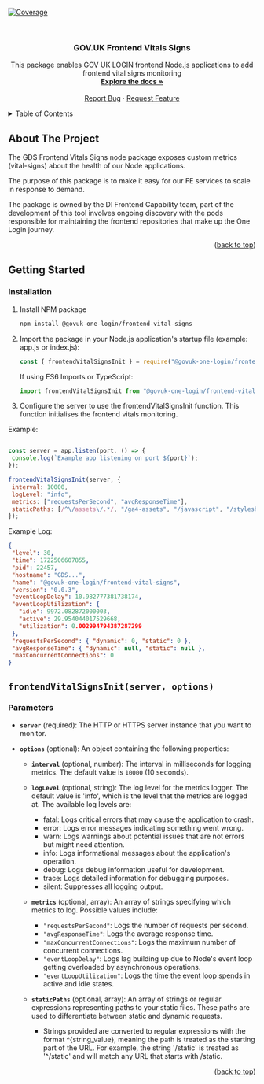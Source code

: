 <!-- Improved compatibility of back to top link: See: https://github.com/othneildrew/Best-README-Template/pull/73 -->

 [![Coverage](https://sonarcloud.io/api/project_badges/measure?project=govuk-one-login_frontend-vital-signs&metric=coverage)](https://sonarcloud.io/summary/overall?id=govuk-one-login_frontend-vital-signs)

<a name="readme-top"></a>

<!-- PROJECT LOGO -->
<br />
<div align="center">
  
<h3 align="center">GOV.UK Frontend Vitals Signs</h3>
  <p align="center">
  This package enables GOV UK LOGIN frontend Node.js applications to add frontend vital signs monitoring
    <br />
    <a href=""><strong>Explore the docs »</strong></a>
    <br />
    <br />
    <a href="https://github.com/govuk-one-login/govuk-one-login-frontend/issues">Report Bug</a>
    ·
    <a href="https://github.com/govuk-one-login/govuk-one-login-frontend/issues">Request Feature</a>
  </p>
</div>

<!-- TABLE OF CONTENTS -->
<details>
  <summary>Table of Contents</summary>
  <ol>
    <li>
      <a href="#about-the-project">About The Project</a>
    </li>
    <li>
      <a href="#getting-started">Getting Started</a>
      <ul>
        <li><a href="#installation">Installation</a></li>
      </ul>
    </li>
     <li><a href="#frontendvitalsinitserver-options">`frontendVitalsInit(server, options)`</a></li>
  </ol>
</details>

## About The Project

The GDS Frontend Vitals Signs node package exposes custom metrics (vital-signs) about the health of our Node applications.

The purpose of this package is to make it easy for our FE services to scale in response to demand.

The package is owned by the DI Frontend Capability team, part of the development of this tool involves ongoing discovery with the pods responsible for maintaining the frontend repositories that make up the One Login journey. 

<p align="right">(<a href="#readme-top">back to top</a>)</p>

<!-- GETTING STARTED -->

## Getting Started

### Installation

1. Install NPM package

   ```sh
   npm install @govuk-one-login/frontend-vital-signs
   ```
2. Import the package in your Node.js application's startup file (example: app.js or index.js):

   ```js
   const { frontendVitalSignsInit } = require("@govuk-one-login/frontend-vital-signs");
   ```

   If using ES6 Imports or TypeScript:

   ```ts
   import frontendVitalSignsInit from "@govuk-one-login/frontend-vital-signs";
   ```

3. Configure the server to use the frontendVitalSignsInit function. This function initialises the frontend vitals monitoring.

  Example:

   ```js

  const server = app.listen(port, () => {
    console.log(`Example app listening on port ${port}`);
  });
  
  frontendVitalSignsInit(server, {
    interval: 10000, 
    logLevel: "info",
    metrics: ["requestsPerSecond", "avgResponseTime"],
    staticPaths: [/^\/assets\/.*/, "/ga4-assets", "/javascript", "/stylesheets"], 
  });

   ```

  Example Log:

   ```json
  {
    "level": 30,
    "time": 1722506607855,
    "pid": 22457,
    "hostname": "GDS...",
    "name": "@govuk-one-login/frontend-vital-signs",
    "version": "0.0.3",
    "eventLoopDelay": 10.982777381738174,
    "eventLoopUtilization": {
      "idle": 9972.082872000003,
      "active": 29.954044017529668,
      "utilization": 0.002994794387287299
    },
    "requestsPerSecond": { "dynamic": 0, "static": 0 },
    "avgResponseTime": { "dynamic": null, "static": null },
    "maxConcurrentConnections": 0
  }


   ```

 
## `frontendVitalSignsInit(server, options)`

### Parameters

- **`server`** (required): 
  The HTTP or HTTPS server instance that you want to monitor.

- **`options`** (optional): 
  An object containing the following properties:
  
  - **`interval`** (optional, number): 
    The interval in milliseconds for logging metrics. The default value is `10000` (10 seconds).

  - **`logLevel`** (optional, string):
    The log level for the metrics logger. The default value is 'info', which is the level that the metrics are logged at. The available log levels are:
    - fatal: Logs critical errors that may cause the application to crash.
    - error: Logs error messages indicating something went wrong.
    - warn: Logs warnings about potential issues that are not errors but might need attention.
    - info: Logs informational messages about the application's operation.
    - debug: Logs debug information useful for development.
    - trace: Logs detailed information for debugging purposes.
    - silent: Suppresses all logging output.

  - **`metrics`** (optional, array): 
    An array of strings specifying which metrics to log. Possible values include:
    - `"requestsPerSecond"`: Logs the number of requests per second.
    - `"avgResponseTime"`: Logs the average response time.
    - `"maxConcurrentConnections"`: Logs the maximum number of concurrent connections.
    - `"eventLoopDelay"`: Logs lag building up due to Node's event loop getting overloaded by asynchronous operations.
    - `"eventLoopUtilization"`: Logs the time the event loop spends in active and idle states.

  - **`staticPaths`** (optional, array): 
    An array of strings or regular expressions representing paths to your static files. These paths are used to differentiate between static and dynamic requests.
    
    - Strings provided are converted to regular expressions with the format ^{string_value}, meaning the path is treated as the starting part of the URL. For example, the string '/static' is treated as '^/static' and will match any URL that starts with /static.

<p align="right">(<a href="#readme-top">back to top</a>)</p>

